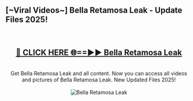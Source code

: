 <h2>[~Viral Videos~] Bella Retamosa Leak - Update Files 2025!</h2>
<br>
<div align="center">
<h2><a href="https://betterlinks.top/A2PfLJ" rel="nofollow">🔴 CLICK HERE 🌐==►► Bella Retamosa Leak</a></h2>
<br>
Get Bella Retamosa Leak and all content. Now you can access all videos and pictures of Bella Retamosa Leak. New Updated Files 2025!
<br>
<br>
<a href="https://betterlinks.top/A2PfLJ" rel="nofollow" data-target="animated-image.originalLink"><img src="https://i.ibb.co.com/WyWwxjT/player-gif2.gif" alt="Bella Retamosa Leak" style="max-width: 100%; display: inline-block;" data-target="animated-image.originalImage"></a>
</div>
<br>
